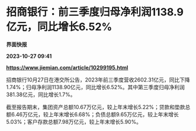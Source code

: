 # 招商银行：前三季度归母净利润1138.9亿元，同比增长6.52%
**界面快报**

**2023-10-27 09:41**

**https://www.jiemian.com/article/10299195.html**

招商银行10月27日在港交所公告，2023年前三季度营收2602.31亿元，同比下降1.74%；归母净利润1138.90亿元，同比增长6.52%。其中第三季度归母净利润381.38亿元，同比增长1.7%。

截至报告期末，集团资产总额10.67万亿元，较上年末增长5.22%；贷款和垫款总额6.46万亿元，较上年末增长6.68%；负债总额9.65万亿元，较上年末增长5.03%；客户存款总额7.98万亿元，较上年末增长5.90%。
